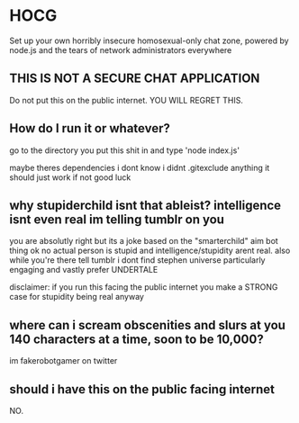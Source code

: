 # HOCG
Set up your own horribly insecure homosexual-only chat zone, powered by node.js and the tears of network administrators everywhere

## THIS IS NOT A SECURE CHAT APPLICATION

Do not put this on the public internet. YOU WILL REGRET THIS.

## How do I run it or whatever?

go to the directory you put this shit in and type 'node index.js'

maybe theres dependencies i dont know i didnt .gitexclude anything it should just work if not good luck

## why stupiderchild isnt that ableist? intelligence isnt even real im telling tumblr on you

you are absolutly right but its a joke based on the "smarterchild" aim bot thing ok no actual person is stupid and intelligence/stupidity arent real. also while you're there tell tumblr i dont find stephen universe particularly engaging and vastly prefer UNDERTALE

disclaimer: if you run this facing the public internet you make a STRONG case for stupidity being real anyway

## where can i scream obscenities and slurs at you 140 characters at a time, soon to be 10,000?

im fakerobotgamer on twitter

## should i have this on the public facing internet

NO.

